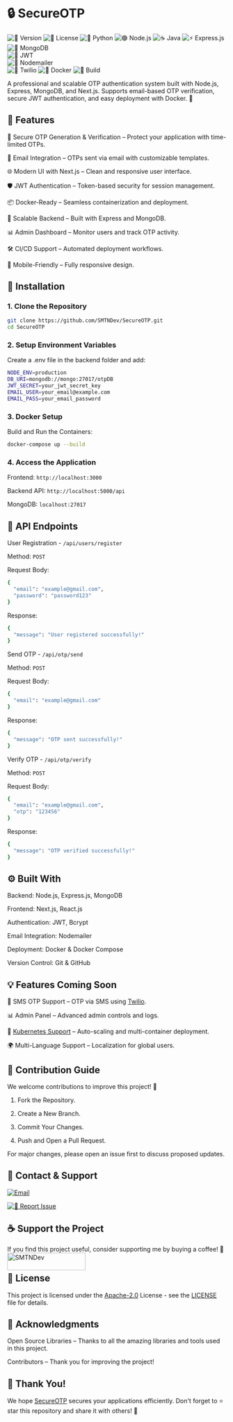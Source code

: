 # **🔒 SecureOTP**

![🚀 Version](https://img.shields.io/badge/Version-1.0.0-blue?style=for-the-badge&logo=semantic-release)  ![📜 License](https://img.shields.io/badge/License-Apache-green?style=for-the-badge&logo=bookstack)  ![🐍 Python](https://img.shields.io/badge/Python-3.8%2B-yellow?style=for-the-badge&logo=python&logoColor=white)  ![🟢 Node.js](https://img.shields.io/badge/Node.js-14%2B-green?style=for-the-badge&logo=nodedotjs&logoColor=white)  ![☕ Java](https://img.shields.io/badge/Java-11%2B-red?style=for-the-badge&logo=openjdk&logoColor=white) ![⚡ Express.js](https://img.shields.io/badge/Express.js-Fast%20&%20Minimalistic-lightgrey?style=for-the-badge&logo=express)  
![🍃 MongoDB](https://img.shields.io/badge/MongoDB-NoSQL%20Database-green?style=for-the-badge&logo=mongodb&logoColor=white)  
![🔑 JWT](https://img.shields.io/badge/JWT-Secure%20Auth-blue?style=for-the-badge&logo=jsonwebtokens&logoColor=white)  
![📧 Nodemailer](https://img.shields.io/badge/Nodemailer-Email%20Service-yellow?style=for-the-badge&logo=maildotru&logoColor=white)  
![📱 Twilio](https://img.shields.io/badge/Twilio-Cloud%20Communications-red?style=for-the-badge&logo=twilio&logoColor=white)  ![🐳 Docker](https://img.shields.io/badge/Docker-Ready-blue?style=for-the-badge&logo=docker&logoColor=white)
![🔧 Build](https://img.shields.io/badge/Build-Passing-brightgreen?style=for-the-badge&logo=githubactions&logoColor=white)

A professional and scalable OTP authentication system built with Node.js, Express, MongoDB, and Next.js. Supports email-based OTP verification, secure JWT authentication, and easy deployment with Docker. 🚀



## **📜 Features**

🔐 Secure OTP Generation & Verification – Protect your application with time-limited OTPs.

📧 Email Integration – OTPs sent via email with customizable templates.

🌐 Modern UI with Next.js – Clean and responsive user interface.

🛡️ JWT Authentication – Token-based security for session management.

📦 Docker-Ready – Seamless containerization and deployment.

🚀 Scalable Backend – Built with Express and MongoDB.

📊 Admin Dashboard – Monitor users and track OTP activity.

🛠️ CI/CD Support – Automated deployment workflows.

📱 Mobile-Friendly – Fully responsive design.



## **🚀 Installation**

### 1. **Clone the Repository**
```bash
git clone https://github.com/SMTNDev/SecureOTP.git
cd SecureOTP
```

### 2. **Setup Environment Variables**

Create a .env file in the backend folder and add:
```bash
NODE_ENV=production
DB_URI=mongodb://mongo:27017/otpDB
JWT_SECRET=your_jwt_secret_key
EMAIL_USER=your_email@example.com
EMAIL_PASS=your_email_password
```

### 3. **Docker Setup**

Build and Run the Containers:
```bash
docker-compose up --build
```

### 4. **Access the Application**

Frontend: ```http://localhost:3000```

Backend API: ```http://localhost:5000/api```

MongoDB: ```localhost:27017```




## **🧪 API Endpoints**

User Registration - `/api/users/register`

Method: `POST`

Request Body:

```bash
{
  "email": "example@gmail.com",
  "password": "password123"
}
```

Response:

```bash
{
  "message": "User registered successfully!"
}
```

Send OTP - `/api/otp/send`

Method: `POST`

Request Body:

```bash
{
  "email": "example@gmail.com"
}
```

Response:

```sh
{
  "message": "OTP sent successfully!"
}
```

Verify OTP - `/api/otp/verify`

Method: `POST`

Request Body:

```bash
{
  "email": "example@gmail.com",
  "otp": "123456"
}
```

Response:

```sh
{
  "message": "OTP verified successfully!"
}
```



## **⚙️ Built With**

Backend: Node.js, Express.js, MongoDB

Frontend: Next.js, React.js

Authentication: JWT, Bcrypt

Email Integration: Nodemailer

Deployment: Docker & Docker Compose

Version Control: Git & GitHub




## **💡 Features Coming Soon**

📱 SMS OTP Support – OTP via SMS using [Twilio](https://www.twilio.com/en-us).

📊 Admin Panel – Advanced admin controls and logs.

📌 [Kubernetes Support](https://kubernetes.io/) – Auto-scaling and multi-container deployment.

🌍 Multi-Language Support – Localization for global users.




## **🤝 Contribution Guide**

We welcome contributions to improve this project! 🙌

1. Fork the Repository.


2. Create a New Branch.


3. Commit Your Changes.


4. Push and Open a Pull Request.



For major changes, please open an issue first to discuss proposed updates.



## **📧 Contact & Support**

[![Email](https://img.shields.io/badge/Email-smtndevworks@gmail.com-black?style=for-the-badge&logo=gmail)](mailto:smtndevworks@gmail.com)

[![🐛 Report Issue](https://img.shields.io/badge/Report%20Issue-Open%20an%20Issue-red?style=for-the-badge&logo=github&logoColor=white)](https://github.com/SMTNDev/SecureOTP/issues)




## **☕ Support the Project**

If you find this project useful, consider supporting me by buying a coffee! 🙏
<a href="https://www.buymeacoffee.com/SMTNDev"> <img align="left" src="https://cdn.buymeacoffee.com/buttons/v2/default-yellow.png" height="40" width="180" alt="SMTNDev"/></a><br><br>





## **📝 License**

This project is licensed under the [Apache-2.0](https://github.com/SMTNDev/SecureOTP/tree/main?tab=Apache-2.0-1-ov-file) License - see the [LICENSE]() file for details.



## **🌟 Acknowledgments**

Open Source Libraries – Thanks to all the amazing libraries and tools used in this project.

Contributors – Thank you for improving the project!




## **🎉 Thank You!**

We hope [SecureOTP](https://github.com/SMTNDev/SecureOTP) secures your applications efficiently. Don't forget to ⭐ star this repository and share it with others! 🌟
